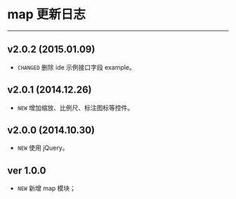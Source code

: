 # map 更新日志
---
## v2.0.2 (2015.01.09)

- `CHANGED` 删除 ide 示例接口字段 example。

## v2.0.1 (2014.12.26)

- `NEW` 增加缩放、比例尺、标注图标等控件。

## v2.0.0 (2014.10.30)

- `NEW` 使用 jQuery。

## ver 1.0.0

- `NEW` 新增 map 模块；

